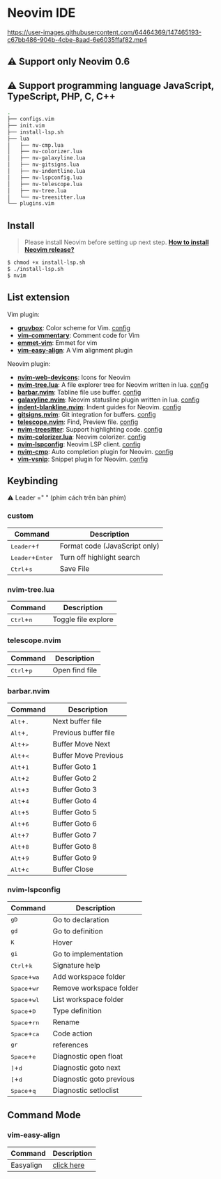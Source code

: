 # Neovim IDE

https://user-images.githubusercontent.com/64464369/147465193-c67bb486-904b-4cbe-8aad-6e6035ffaf82.mp4

## :warning: Support only Neovim 0.6
## :warning: Support programming language JavaScript, TypeScript, PHP, C, C++

```bash
.
├── configs.vim
├── init.vim
├── install-lsp.sh
├── lua
│   ├── nv-cmp.lua
│   ├── nv-colorizer.lua
│   ├── nv-galaxyline.lua
│   ├── nv-gitsigns.lua
│   ├── nv-indentline.lua
│   ├── nv-lspconfig.lua
│   ├── nv-telescope.lua
│   ├── nv-tree.lua
│   └── nv-treesitter.lua
└── plugins.vim
```

## Install

> Please install Neovim before setting up next step. **[How to install Neovim release?](https://github.com/neovim/neovim/wiki/Installing-Neovim)**

```bash
$ chmod +x install-lsp.sh
$ ./install-lsp.sh
$ nvim
```

## List extension
Vim plugin:

- **[gruvbox](https://github.com/morhetz/gruvbox)**: Color scheme for Vim. [config](https://github.com/phamhiep2506/nvim/blob/88a27d7fd69fa75eab5099378365ebdb8a2d71bf/configs.vim?_pjax=%23js-repo-pjax-container%2C%20div%5Bitemtype%3D%22http%3A%2F%2Fschema.org%2FSoftwareSourceCode%22%5D%20main%2C%20%5Bdata-pjax-container%5D#L1)
- **[vim-commentary](https://github.com/tpope/vim-commentary)**: Comment code for Vim
- **[emmet-vim](https://github.com/mattn/emmet-vim)**: Emmet for vim
- **[vim-easy-align](https://github.com/junegunn/vim-easy-align)**: A Vim alignment plugin

Neovim plugin:

- **[nvim-web-devicons](https://github.com/kyazdani42/nvim-web-devicons)**: Icons for Neovim
- **[nvim-tree.lua](https://github.com/kyazdani42/nvim-tree.lua)**: A file explorer tree for Neovim written in lua. [config](https://github.com/phamhiep2506/nvim/blob/master/lua/nv-tree.lua)
- **[barbar.nvim](https://github.com/romgrk/barbar.nvim)**: Tabline file use buffer. [config](https://github.com/phamhiep2506/nvim/blob/88a27d7fd69fa75eab5099378365ebdb8a2d71bf/configs.vim?_pjax=%23js-repo-pjax-container%2C%20div%5Bitemtype%3D%22http%3A%2F%2Fschema.org%2FSoftwareSourceCode%22%5D%20main%2C%20%5Bdata-pjax-container%5D#L19)
- **[galaxyline.nvim](https://github.com/glepnir/galaxyline.nvim)**: Neovim statusline plugin written in lua. [config](https://github.com/phamhiep2506/nvim/blob/master/lua/nv-galaxyline.lua)
- **[indent-blankline.nvim](https://github.com/lukas-reineke/indent-blankline.nvim)**: Indent guides for Neovim. [config](https://github.com/phamhiep2506/nvim/blob/master/lua/nv-indentline.lua)
- **[gitsigns.nvim](https://github.com/lewis6991/gitsigns.nvim)**: Git integration for buffers. [config](https://github.com/phamhiep2506/nvim/blob/master/lua/nv-gitsigns.lua)
- **[telescope.nvim](https://github.com/nvim-telescope/telescope.nvim)**: Find, Preview file. [config](https://github.com/phamhiep2506/nvim/blob/master/lua/nv-telescope.lua)
- **[nvim-treesitter](https://github.com/nvim-treesitter/nvim-treesitter)**: Support highlighting code. [config](https://github.com/phamhiep2506/nvim/blob/master/lua/nv-treesitter.lua)
- **[nvim-colorizer.lua](https://github.com/norcalli/nvim-colorizer.lua)**: Neovim colorizer. [config](https://github.com/phamhiep2506/nvim/blob/master/lua/nv-colorizer.lua)
- **[nvim-lspconfig](https://github.com/neovim/nvim-lspconfig)**: Neovim LSP client. [config](https://github.com/phamhiep2506/nvim/blob/master/lua/nv-lspconfig.lua)
- **[nvim-cmp](https://github.com/hrsh7th/nvim-cmp)**: Auto completion plugin for Neovim. [config](https://github.com/phamhiep2506/nvim/blob/master/lua/nv-cmp.lua)
- **[vim-vsnip](https://github.com/hrsh7th/vim-vsnip)**: Snippet plugin for Neovim. [config](https://github.com/phamhiep2506/nvim/blob/5dc083f8e377c6bf4f390079c74b48de99585503/configs.vim?_pjax=%23js-repo-pjax-container%2C%20div%5Bitemtype%3D%22http%3A%2F%2Fschema.org%2FSoftwareSourceCode%22%5D%20main%2C%20%5Bdata-pjax-container%5D#L39)

## Keybinding

:warning: Leader =" " (phím cách trên bàn phím)

### custom
| Command                            | Description                   |
| ---                                | ---                           |
| <kbd>Leader</kbd>+<kbd>f</kbd>     | Format code (JavaScript only) |
| <kbd>Leader</kbd>+<kbd>Enter</kbd> | Turn off highlight search     |
| <kbd>Ctrl</kbd>+<kbd>s</kbd>       | Save File                     |

### nvim-tree.lua
| Command                      | Description          |
| ---                          | ---                  |
| <kbd>Ctrl</kbd>+<kbd>n</kbd> | Toggle file explore  |

### telescope.nvim
| Command                      | Description          |
| ---                          | ---                  |
| <kbd>Ctrl</kbd>+<kbd>p</kbd> | Open find file       |

### barbar.nvim
| Command                      | Description          |
| ---                          | ---                  |
| <kbd>Alt</kbd>+<kbd>.</kbd>  | Next buffer file     |
| <kbd>Alt</kbd>+<kbd>,</kbd>  | Previous buffer file |
| <kbd>Alt</kbd>+<kbd>></kbd>  | Buffer Move Next     |
| <kbd>Alt</kbd>+<kbd><</kbd>  | Buffer Move Previous |
| <kbd>Alt</kbd>+<kbd>1</kbd>  | Buffer Goto 1        |
| <kbd>Alt</kbd>+<kbd>2</kbd>  | Buffer Goto 2        |
| <kbd>Alt</kbd>+<kbd>3</kbd>  | Buffer Goto 3        |
| <kbd>Alt</kbd>+<kbd>4</kbd>  | Buffer Goto 4        |
| <kbd>Alt</kbd>+<kbd>5</kbd>  | Buffer Goto 5        |
| <kbd>Alt</kbd>+<kbd>6</kbd>  | Buffer Goto 6        |
| <kbd>Alt</kbd>+<kbd>7</kbd>  | Buffer Goto 7        |
| <kbd>Alt</kbd>+<kbd>8</kbd>  | Buffer Goto 8        |
| <kbd>Alt</kbd>+<kbd>9</kbd>  | Buffer Goto 9        |
| <kbd>Alt</kbd>+<kbd>c</kbd>  | Buffer Close         |

### nvim-lspconfig
| Command                        | Description              |
| ---                            | ---                      |
| <kbd>gD</kbd>                  | Go to declaration        |
| <kbd>gd</kbd>                  | Go to definition         |
| <kbd>K</kbd>                   | Hover                    |
| <kbd>gi</kbd>                  | Go to implementation     |
| <kbd>Ctrl</kbd>+<kbd>k</kbd>   | Signature help           |
| <kbd>Space</kbd>+<kbd>wa</kbd> | Add workspace folder     |
| <kbd>Space</kbd>+<kbd>wr</kbd> | Remove workspace folder  |
| <kbd>Space</kbd>+<kbd>wl</kbd> | List workspace folder    |
| <kbd>Space</kbd>+<kbd>D</kbd>  | Type definition          |
| <kbd>Space</kbd>+<kbd>rn</kbd> | Rename                   |
| <kbd>Space</kbd>+<kbd>ca</kbd> | Code action              |
| <kbd>gr</kbd>                  | references               |
| <kbd>Space</kbd>+<kbd>e</kbd>  | Diagnostic open float    |
| <kbd>]</kbd>+<kbd>d</kbd>      | Diagnostic goto next     |
| <kbd>[</kbd>+<kbd>d</kbd>      | Diagnostic goto previous |
| <kbd>Space</kbd>+<kbd>q</kbd>  | Diagnostic setloclist    |

## Command Mode

### vim-easy-align
| Command   | Description                                              |
| ---       | ---                                                      |
| Easyalign | [click here](https://github.com/junegunn/vim-easy-align) |
